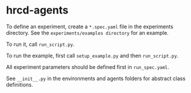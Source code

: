 # hrcd-agents

To define an experiment, create a `*.spec.yaml` file in the experiments directory. See the `experiments/examples directory` for an example.

To run it, call `run_script.py`.

To run the example, first call `setup_example.py` and then `run_script.py`.

All experiment parameters should be defined first in `run_spec.yaml`.

See `__init__.py` in the environments and agents folders for abstract class definitions.

